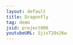 ```yaml
---
layout: default
title: Dragonfly
tag: demo
jsid: project006
youtubeURL: SjisT2Os26w
---
```


